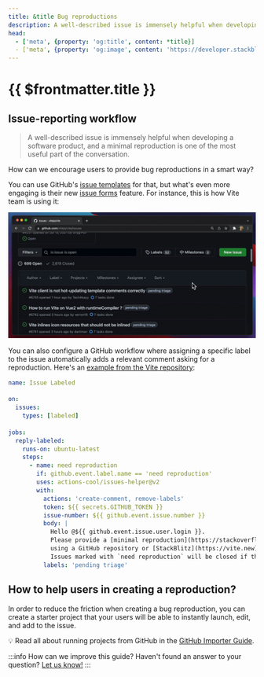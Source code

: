 ```yaml
---
title: &title Bug reproductions
description: A well-described issue is immensely helpful when developing a software product, and a minimal reproduction is one of the most useful part of the conversation.
head:
  - ['meta', {property: 'og:title', content: *title}] 
  - ['meta', {property: 'og:image', content: 'https://developer.stackblitz.com/img/og/bug-reproductions.png'}]
---
```


# {{ $frontmatter.title }}

## Issue-reporting workflow

> A well-described issue is immensely helpful when developing a software product, and a minimal reproduction is one of the most useful part of the conversation.

How can we encourage users to provide bug reproductions in a smart way?

You can use GitHub's [issue templates](https://docs.github.com/en/communities/using-templates-to-encourage-useful-issues-and-pull-requests/configuring-issue-templates-for-your-repository) for that, but what's even more engaging is their new [issue forms](https://docs.github.com/en/communities/using-templates-to-encourage-useful-issues-and-pull-requests/configuring-issue-templates-for-your-repository#creating-issue-forms) feature. For instance, this is how Vite team is using it:

![Filing an issue in Vite repository](./assets/Vite_issues_template.gif)

You can also configure a GitHub workflow where assigning a specific label to the issue automatically adds a relevant comment asking for a reproduction. Here's an [example from the Vite repository](https://github.com/vitejs/vite/blob/1248b62b9d09b10ce5ea7703d907d69d2167fdca/.github/workflows/issue-labeled.yml#L31):

```yaml
name: Issue Labeled

on:
  issues:
    types: [labeled]

jobs:
  reply-labeled:
    runs-on: ubuntu-latest
    steps:
      - name: need reproduction
        if: github.event.label.name == 'need reproduction'
        uses: actions-cool/issues-helper@v2
        with:
          actions: 'create-comment, remove-labels'
          token: ${{ secrets.GITHUB_TOKEN }}
          issue-number: ${{ github.event.issue.number }}
          body: |
            Hello @${{ github.event.issue.user.login }}. 
            Please provide a [minimal reproduction](https://stackoverflow.com/help/minimal-reproducible-example) 
            using a GitHub repository or [StackBlitz](https://vite.new).
            Issues marked with `need reproduction` will be closed if they have no activity within 3 days.
          labels: 'pending triage'
```

## How to help users in creating a reproduction?

In order to reduce the friction when creating a bug reproduction, you can create a starter project that your users will be able to instantly launch, edit, and add to the issue.

💡 Read all about running projects from GitHub in the [GitHub Importer Guide](/guides/integration/open-from-github).

:::info How can we improve this guide?
Haven't found an answer to your question? [Let us know!](mailto:devrel@stackblitz.com)
:::
